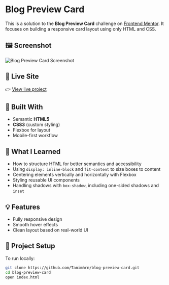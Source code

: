 # Blog Preview Card

This is a solution to the **Blog Preview Card** challenge on [Frontend Mentor](https://www.frontendmentor.io). It focuses on building a responsive card layout using only HTML and CSS.

## 🖼️ Screenshot

![Blog Preview Card Screenshot](images./screenshot.png)

## 📍 Live Site

👉 [View live project](https://tanimhrn.github.io/blog-preview-card)

## 🚀 Built With

- Semantic **HTML5**
- **CSS3** (custom styling)
- Flexbox for layout
- Mobile-first workflow

## 🧠 What I Learned

- How to structure HTML for better semantics and accessibility
- Using `display: inline-block` and `fit-content` to size boxes to content
- Centering elements vertically and horizontally with Flexbox
- Styling reusable UI components
- Handling shadows with `box-shadow`, including one-sided shadows and `inset`

## 💡 Features

- Fully responsive design
- Smooth hover effects
- Clean layout based on real-world UI

## 📁 Project Setup

To run locally:

```bash
git clone https://github.com/Tanimhrn/blog-preview-card.git
cd blog-preview-card
open index.html
